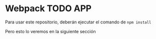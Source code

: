 # Webpack TODO APP

Para usar este repositorio, deberán ejecutar el comando de ```npm install```

Pero esto lo veremos en la siguiente sección
